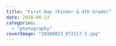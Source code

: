 ```yaml
---
title: "First Day (Kinder & 4th Grade)"
date: 2018-08-23
categories: 
  - "photography"
coverImage: "20180823_072117-1.jpg"
---
```



